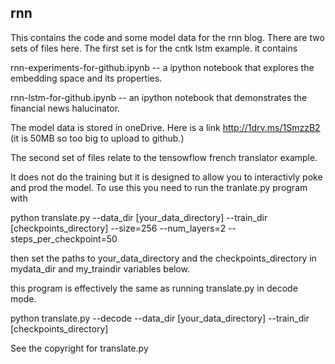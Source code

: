 ## rnn
This contains the code and some model data for the rnn blog.
There are two sets of files here.   The first set is for the cntk lstm example.   it contains

rnn-experiments-for-github.ipynb -- a ipython notebook that explores the embedding space and its properties.

rnn-lstm-for-github.ipynb -- an ipython notebook that demonstrates the financial news halucinator.

The model data is stored in oneDrive.   Here is a link http://1drv.ms/1SmzzB2   (it is 50MB so too big to upload to github.)

The second set of files relate to the tensowflow french translator example.

It does not do the training but it is designed to allow you to interactivly poke and prod the model. To use this you need to run the tranlate.py program with

python translate.py --data_dir [your_data_directory] --train_dir [checkpoints_directory] --size=256 --num_layers=2 --steps_per_checkpoint=50

then set the paths to your_data_directory and the checkpoints_directory in mydata_dir and my_traindir variables below.

this program is effectively the same as running translate.py in decode mode.

python translate.py --decode --data_dir [your_data_directory] --train_dir [checkpoints_directory]

See the copyright for translate.py 
